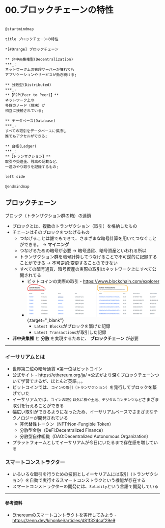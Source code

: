 # 00.ブロックチェーンの特性

```plantuml

@startmindmap

title ブロックチェーンの特性

*[#Orange] ブロックチェーン

** 非中央集権型(Decentralization)
***_:
ネットワーク上の管理サーバーが壊れても
アプリケーションやサービスが動き続ける;

** 分散型(Distributed)
***_:
**【P2P(Peer to Peer)】**
ネットワーク上の
多数のノード（端末）が
相互に接続されている;

** データベース(Database)
***_:
すべての取引をデータベースに保持し
誰でもアクセルができる;

** 台帳(Ledger)
***_:
**【トランザクション】**
取引や受送金、残高の記載など、
一連のやり取りを記録するもの;

left side

@endmindmap

```

## ブロックチェーン

ブロック（トランザクション群の箱）の連鎖

- ブロックとは、複数のトランザクション（取引）を格納したもの
- チェーンはそのブロックをつなげるもの  
    - つなげることは誰でもできて、さまざまな暗号計算を用いてつなぐことができる。 → **マイニング**
    - つなげるための暗号が必要 → 暗号通貨、暗号資産といわれる所以
    - トランザクション群を暗号計算してつなげることで不可逆的に記録することができる → 不可逆的:変更することのできない
    - すべての暗号通貨、暗号資産の実際の取引はネットワーク上にすべて公開されてる
        - ビットコインの実際の取引 - <https://www.blockchain.com/explorer>
        - ![picture 4](img/7fca191ddec2187684b22e8734e7fc24044e17d2f7996c21c302126c681daeaf.png){:target="_blank"}  
            - `Latest Blocks`がブロックを繋げた記録
            - `Latest Transactions`が取引した記録
- **非中央集権** と **分散** を実現するために、 **ブロックチェーン** が必要
  
---

### イーサリアムとは

- 世界第二位の暗号通貨 ※第一位はビットコイン
- 公式サイト - <https://ethereum.org/ja/> ※公式がより深くブロックチェーンついて学習できるが、ほとんど英語。。。
- ビットコインでは、`コインの取引（トランザクション）`を発行してブロックを繋げていた
- イーサリアムでは、`コインの取引以外に株や土地、デジタルコンテンツなど`さまざま取引を行えることができる
- 幅広い取引ができるようになったため、イーサリアムベースでさまざまなテクノロジーが開発されている
    - 非代替性トークン（NFT:Non-Fungible Token）
    - 分散型金融（DeFi:Decentralized Finance）
    - 分散型自律組織（DAO:Decentralized Autonomous Organization）
- プラットフォームとしてイーサリアムが今日にいたるまで存在感を増している

### スマートコンストラクター

- いろいろな取引を行うための技術としイーサリアムには取引（トランザクション）を自動で実行するスマートコンストラクという機能が存在する
- スマートコンストラクターの開発には、`Solidity`という言語で開発している

---

#### 参考資料

- Ethereumのスマートコントラクトを実行してみよう - <https://zenn.dev/kihonkei/articles/d81f324caf29e9>
